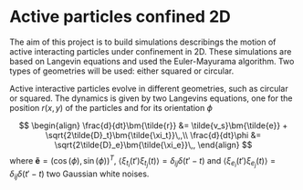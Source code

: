 # Active particles confined 2D
The aim of this project is to build simulations describings the motion of active interacting particles under confinement in 2D. These simulations are based on Langevin equations and used the Euler-Mayurama algorithm. Two types of geometries will be used: either squared or circular.

Active interactive particles evolve in different geometries, such as circular or squared. The dynamics is given by two Langevins equations, one for the position $r(x,y)$ of the particles and for its orientation $\phi$

$$
\begin{align}
\frac{d}{dt}\bm{\tilde{r}} &= \tilde{v_s}\bm{\tilde{e}} + \sqrt{2\tilde{D}_t}\bm{\tilde{\xi_t}}\,,\\
\frac{d}{dt}\phi &= \sqrt{2\tilde{D}_e}\bm{\tilde{\xi_e}}\,,
\end{align}
$$
where $\bm{\tilde{e}} = (\cos(\phi),\sin(\phi))^{T}$, $\langle \xi_{t_i}(t')\xi_{t_j}(t) \rangle = \delta_{ij}\delta(t'-t)$ and $\langle \xi_{e_i}(t')\xi_{e_j}(t) \rangle = \delta_{ij}\delta(t'-t)$ two Gaussian white noises.
